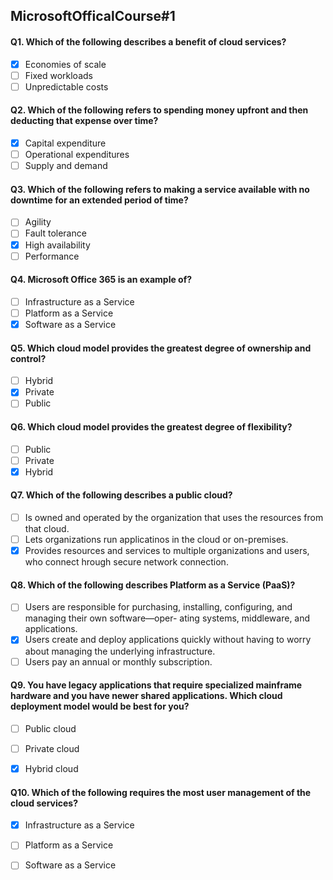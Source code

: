 ##   MicrosoftOfficalCourse#1


#### Q1. Which of the following describes a benefit of cloud services?

- [x] Economies of scale
- [ ] Fixed workloads
- [ ] Unpredictable costs

#### Q2. Which of the following refers to spending money upfront and then deducting that expense over time?

- [x]  Capital expenditure
- [ ] Operational expenditures
- [ ] Supply and demand

#### Q3. Which of the following refers to making a service available with no downtime for an extended period of time?

- [ ]  Agility
- [ ] Fault tolerance
- [x] High availability
- [ ] Performance

#### Q4. Microsoft Office 365 is an example of?

- [ ]  Infrastructure as a Service
- [ ] Platform as a Service
- [x] Software as a Service

#### Q5. Which cloud model provides the greatest degree of ownership and control?

- [ ] Hybrid
- [x] Private
- [ ] Public

#### Q6. Which cloud model provides the greatest degree of flexibility?

- [ ]  Public
- [ ] Private
- [x] Hybrid

#### Q7. Which of the following describes a public cloud?

- [ ]  Is owned and operated by the organization that uses the resources from that cloud.
- [ ] Lets organizations run applicatinos in the cloud or on-premises.
- [x] Provides resources and services to multiple organizations and users, who connect hrough secure network connection.

#### Q8. Which of the following describes Platform as a Service (PaaS)?

- [ ]  Users are responsible for purchasing, installing, configuring, and managing their own software—oper-
ating systems, middleware, and applications.
- [x] Users create and deploy applications quickly without having to worry about managing the underlying
infrastructure.
- [ ] Users pay an annual or monthly subscription.

#### Q9. You have legacy applications that require specialized mainframe hardware and you have newer shared applications. Which cloud deployment model would be best for you?


- [ ]  Public cloud
- [ ] Private cloud
- [x] Hybrid cloud



#### Q10. Which of the following requires the most user management of the cloud services?

- [x]  Infrastructure as a Service
- [ ] Platform as a Service
- [ ] Software as a Service


